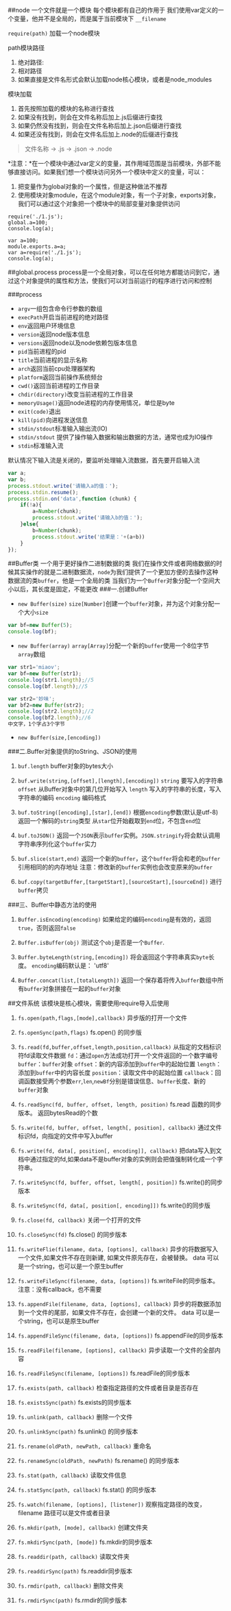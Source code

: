##node
一个文件就是一个模块
每个模块都有自己的作用于
我们使用var定义的一个变量，他并不是全局的，而是属于当前模块下
`__filename`

`require(path)` 加载一个node模块


path模块路径

1. 绝对路径:
2. 相对路径
3. 如果直接是文件名形式会默认加载node核心模块，或者是node_modules

模块加载

1. 首先按照加载的模块的名称进行查找
2. 如果没有找到，则会在文件名称后加上.js后缀进行查找
3. 如果仍然没有找到，则会在文件名称后加上.json后缀进行查找
4. 如果还没有找到，则会在文件名后加上.node的后缀进行查找

>文件名称 -> .js -> .json -> .node

*注意：*在一个模块中通过var定义的变量，其作用域范围是当前模块，外部不能够直接访问。如果我们想一个模块访问另外一个模块中定义的变量，可以：

1. 把变量作为global对象的一个属性，但是这种做法不推荐
2. 使用模块对象module，在这个module对象，有一个子对象，exports对象，我们可以通过这个对象把一个模块中的局部变量对象提供访问

```JS
require('./1.js');
global.a=100;
console.log(a);

var a=100;
module.exports.a=a;
var a=require('./1.js');
console.log(a);
```

##global.process 
process是一个全局对象，可以在任何地方都能访问到它，通过这个对象提供的属性和方法，使我们可以对当前运行的程序进行访问和控制

###process
* `argv`一组包含命令行参数的数组
* `execPath`开启当前进程的绝对路径
* `env`返回用户环境信息
* `version`返回node版本信息
* `versions`返回node以及node依赖包版本信息
* `pid`当前进程的pid
* `title`当前进程的显示名称
* `arch`返回当前cpu处理器架构
* `platform`返回当前操作系统频台
* `cwd()`返回当前进程的工作目录
* `chdir(directory)`改变当前进程的工作目录
* `memoryUsage()`返回node进程的内存使用情况，单位是byte
* `exit(code)`退出
* `kill(pid)`向进程发送信息
* `stdin/stdout`标准输入输出流(IO)
* `stdin/stdout` 提供了操作输入数据和输出数据的方法，通常也成为IO操作
* `stdin`标准输入流

默认情况下输入流是关闭的，要监听处理输入流数据，首先要开启输入流

```js
var a;
var b;
process.stdout.write('请输入a的值：');
process.stdin.resume();
process.stdin.on('data',function (chunk) {
    if(!a){
        a=Number(chunk);
        process.stdout.write('请输入b的值：');
    }else{
        b=Number(chunk);
        process.stdout.write('结果是：'+(a+b))
    }
});
```

##Buffer类
一个用于更好操作二进制数据的类
我们在操作文件或者网络数据的时候其实操作的就是二进制数据流，`node`为我们提供了一个更加方便的去操作这种数据流的类`buffer`，他是一个全局的类
当我们为一个`Buffer`对象分配一个空间大小以后，其长度是固定，不能更改
###一.创建Buffer
* `new Buffer(size)` `size[Number]`创建一个`buffer`对象，并为这个对象分配一个大小`size`

```js
var bf=new Buffer(5);
console.log(bf);
```

* `new Buffer(array)` `array[Array]`分配一个新的`buffer`使用一个8位字节`array`数组

```js
var str1='miaov';
var bf=new Buffer(str1);
console.log(str1.length);//5
console.log(bf.length);//5

var str2='妙味';
var bf2=new Buffer(str2);
console.log(str2.length);//2
console.log(bf2.length);//6
中文字，1个字占3个字节
```

* `new Buffer(size,[encoding])`

###二.Buffer对象提供的toString、JSON的使用

1. `buf.length`
buffer对象的bytes大小

2. `buf.write(string,[offset],[length],[encoding])`
`string` 要写入的字符串
`offset` 从Buffer对象中的第几位开始写入
`length` 写入的字符串的长度，写入字符串的编码
`encoding` 编码格式

3. `buf.toString([encoding],[star],[end])`
根据`encoding`参数(默认是utf-8)返回一个解码的`string`类型
从`star`位开始截取到`end`位，不包含`end`位

4. `buf.toJSON()`
返回一个`JSON`表示`buffer`实例。`JSON.stringify`将会默认调用字符串序列化这个`buffer`实力

5. `buf.slice(start,end)`
返回一个新的`buffer`，这个`buffer`将会和老的`buffer`引用相同的的内存地址
注意：修改新的`buffer`实例也会改变原来的`buffer`

6. `buf.copy(targetBuffer,[targetStart],[sourceStart],[sourceEnd])`
进行`buffer`拷贝

###三、Buffer中静态方法的使用

1. `Buffer.isEncoding(encoding)`
如果给定的编码`encoding`是有效的，返回`true`，否则返回`false`

2. `Buffer.isBuffer(obj)`
测试这个`obj`是否是一个`Buffer`.

3. `Buffer.byteLength(string,[encoding])`
将会返回这个字符串真实`byte`长度。 `encoding`编码默认是： 'utf8'

4. `Buffer.concat(list,[totalLength])`
返回一个保存着将传入`buffer`数组中所有`buffer`对象拼接在一起的`buffer`对象

##文件系统
该模块是核心模块，需要使用require导入后使用

1. `fs.open(path,flags,[mode],callback)`
异步版的打开一个文件

2. `fs.openSync(path,flags)`
fs.open() 的同步版

3. `fs.read(fd,buffer,offset,length,position,callback)`
从指定的文档标识符fd读取文件数据
`fd`：通过`open`方法成功打开一个文件返回的一个数字编号
`buffer`：`buffer`对象
`offset`：新的内容添加到`buffer`中的起始位置
`length`：添加到`buffer`中的内容长度
`position`：读取文件中的起始位置
`callback`：回调函数接受两个参数`err`,`len`,`newBf`分别是错误信息、`buffer`长度、新的`buffer`对象

4. `fs.readSync(fd, buffer, offset, length, position)`
fs.read 函数的同步版本。 返回bytesRead的个数

5. `fs.write(fd, buffer, offset, length[, position], callback)`
通过文件标识fd，向指定的文件中写入buffer

6. `fs.write(fd, data[, position[, encoding]], callback)`
把data写入到文档中通过指定的fd,如果data不是buffer对象的实例则会把值强制转化成一个字符串。

7. `fs.writeSync(fd, buffer, offset, length[, position])`
fs.write()的同步版本

8. `fs.writeSync(fd, data[, position[, encoding]])`
fs.write()的同步版

9. `fs.close(fd, callback)`
关闭一个打开的文件

10. `fs.closeSync(fd)`
fs.close() 的同步版本

11. `fs.writeFlie(filename, data, [options], callback)`
异步的将数据写入一个文件,如果文件不存在则新建, 如果文件原先存在，会被替换。 data 可以是一个string，也可以是一个原生buffer

12. `fs.writeFileSync(filename, data, [options])`
fs.writeFile的同步版本。注意：没有callback，也不需要

13. `fs.appendFile(filename, data, [options], callback)`
异步的将数据添加到一个文件的尾部，如果文件不存在，会创建一个新的文件。 data 可以是一个string，也可以是原生buffer

14. `fs.appendFileSync(filename, data, [options])`
fs.appendFile的同步版本

15. `fs.readFile(filename, [options], callback)`
异步读取一个文件的全部内容

16. `fs.readFileSync(filename, [options])`
fs.readFile的同步版本

17. `fs.exists(path, callback)`
检查指定路径的文件或者目录是否存在

18. `fs.existsSync(path)`
fs.exists的同步版本

19. `fs.unlink(path, callback)`
删除一个文件

20. `fs.unlinkSync(path)`
fs.unlink() 的同步版本

21. `fs.rename(oldPath, newPath, callback)`
重命名

22. `fs.renameSync(oldPath, newPath)`
fs.rename() 的同步版本

23. `fs.stat(path, callback)`
读取文件信息

24. `fs.statSync(path, callback)`
fs.stat() 的同步版本

25. `fs.watch(filename, [options], [listener])`
观察指定路径的改变，filename 路径可以是文件或者目录

26. `fs.mkdir(path, [mode], callback)`
创建文件夹

27. `fs.mkdirSync(path, [mode])`
fs.mkdir的同步版本

28. `fs.readdir(path, callback)`
读取文件夹

29. `fs.readdirSync(path)`
fs.readdir同步版本

30. `fs.rmdir(path, callback)`
删除文件夹

31. `fs.rmdirSync(path)`
fs.rmdir的同步版本





